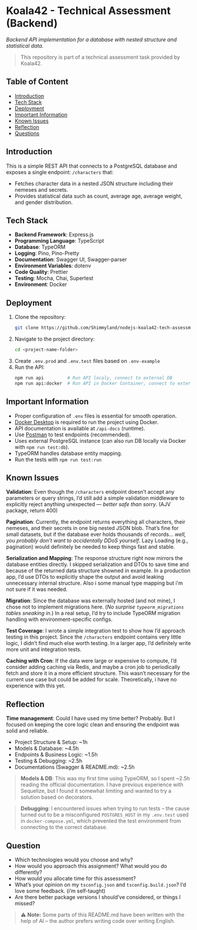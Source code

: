 # Koala42 - Technical Assessment (Backend)
*Backend API implementation for a database with nested structure and statistical data.*

> This repository is part of a technical assessment task provided by Koala42.

## Table of Content
- [Introduction](#introduction)
- [Tech Stack](#tech-stack)
- [Deployment](#deployment)
- [Important Information](#important-information)
- [Known Issues](#known-issues)
- [Reflection](#reflection)
- [Questions](#questions)

## Introduction
This is a simple REST API that connects to a PostgreSQL database and exposes a single endpoint: `/characters` that:
- Fetches character data in a nested JSON structure including their nemeses and secrets.
- Provides statistical data such as count, average age, average weight, and gender distribution.

## Tech Stack
- **Backend Framework**: Express.js
- **Programming Language**: TypeScript
- **Database**: TypeORM
- **Logging**: Pino, Pino-Pretty
- **Documentation**: Swagger UI, Swagger-parser
- **Environment Variables**: dotenv
- **Code Quality**: Prettier
- **Testing**: Mocha, Chai, Supertest
- **Environment**: Docker

## Deployment
1. Clone the repository:
    ```bash
    git clone https://github.com/Shimmyland/nodejs-koala42-tech-assessment.git
    ```
2. Navigate to the project directory:
    ```bash
    cd <project-name-folder>
    ```
3. Create `.env.prod` and `.env.test` files based on `.env-example`
4. Run the API:
    ```bash
    npm run api         # Run API localy, connect to external DB
    npm run api:docker  # Run API in Docker Container, connect to external DB
    ```

## Important Information
- Proper configuration of `.env` files is essential for smooth operation.
- [Docker Desktop](https://www.docker.com/products/docker-desktop/) is required to run the project using Docker.
- API documentation is available at `/api-docs` (runtime).
- Use [Postman](https://www.postman.com/downloads/) to test endpoints (recommended).
- Uses external PostgreSQL instance (can also run DB locally via Docker with `npm run test:db`).
- TypeORM handles database entity mapping.
- Run the tests with `npm run test:run` 

## Known Issues
**Validation**: Even though the `/characters` endpoint doesn’t accept any parameters or query strings, I’d still add a simple validation middleware to explicitly reject anything unexpected — *better safe than sorry*. (AJV package, return 400)

**Pagination**: Currently, the endpoint returns everything all characters, their nemeses, and their secrets in one big nested JSON blob. That’s fine for small datasets, but if the database ever holds thousands of records... *well, you probably don’t want to accidentally DDoS yourself*. Lazy Loading (e.g., pagination) would definitely be needed to keep things fast and stable.

**Serialization and Mapping**: The response structure right now mirrors the database entities directly. I skipped serialization and DTOs to save time and because of the returned data structure showned in example. In a production app, I’d use DTOs to explicitly shape the output and avoid leaking unnecessary internal structure. Also i some manual type mapping but i'm not sure if it was needed.

**Migration**: Since the database was externally hosted (and not mine), I chose not to implement migrations here. (*No surprise `typeorm_migrations` tables sneaking in.*) In a real setup, I’d try to include TypeORM migration handling with environment-specific configs.

**Test Coverage**: I wrote a simple integration test to show how I’d approach testing in this project. Since the `/characters` endpoint contains very little logic, I didn’t find much else worth testing. In a larger app, I’d definitely write more unit and integration tests.

**Caching with Cron**: If the data were large or expensive to compute, I’d consider adding caching via Redis, and maybe a cron job to periodically fetch and store it in a more efficient structure. This wasn’t necessary for the current use case but could be added for scale. Theoretically, i have no experience with this yet.

## Reflection
**Time management**: Could I have used my time better? Probably. But I focused on keeping the core logic clean and ensuring the endpoint was solid and reliable.
- Project Structure & Setup: ~1h
- Models & Database: ~4.5h
- Endpoints & Business Logic: ~1.5h
- Testing & Debugging: ~2.5h
- Documentations (Swagger & README.md): ~2.5h

> **Models & DB**: This was my first time using TypeORM, so I spent ~2.5h reading the official documentation. I have previous experience with Sequelize, but I found it somewhat limiting and wanted to try a solution based on decorators.

> **Debugging**: I encountered issues when trying to run tests – the cause turned out to be a misconfigured `POSTGRES_HOST` in my `.env.test` used in `docker-compose.yml`, which prevented the test environment from connecting to the correct database. 

## Question
- Which technologies would you choose and why?
- How would you approach this assignment? What would you do differently?
- How would you allocate time for this assessment?
- What’s your opinion on my `tsconfig.json` and `tsconfig.build.json`? I’d love some feedback. (i’m self-taught)
- Are there better package versions I should’ve considered, or things I missed?


> ⚠️ **Note:** Some parts of this README.md have been written with the help of AI – the author prefers writing code over writing English.